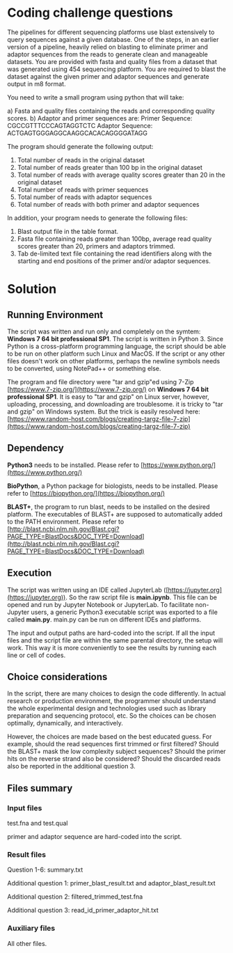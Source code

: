 # Coding challenge questions

The pipelines for different sequencing platforms use blast extensively to query sequences against a given database. One of the steps, in an earlier version of a pipeline, heavily relied on blasting to eliminate primer and adaptor sequences from the reads to generate clean and manageable datasets. You are provided with fasta and quality files from a dataset that was generated using 454 sequencing platform. You are required to blast the dataset against the given primer and adaptor sequences and generate output in m8 format. 

You need to write a small program using python that will take: 

a) Fasta and quality files containing the reads and corresponding quality scores.
b) Adaptor and primer sequences are:
Primer Sequence: CGCCGTTTCCCAGTAGGTCTC
Adaptor Sequence: ACTGAGTGGGAGGCAAGGCACACAGGGGATAGG

The program should generate the following output:

1) Total number of reads in the original dataset
2) Total number of reads greater than 100 bp in the original dataset
3) Total number of reads with average quality scores greater than 20 in the original dataset
4) Total number of reads with primer sequences
5) Total number of reads with adaptor sequences
6) Total number of reads with both primer and adaptor sequences

In addition, your program needs to generate the following files:

1) Blast output file in the table format.
2) Fasta file containing reads greater than 100bp, average read quality scores greater than 20, primers and adaptors trimmed.
3) Tab de-limited text file containing the read identifiers along with the starting and end positions of the primer and/or adaptor sequences.



# Solution

## Running Environment

The script was written and run only and completely on the symtem: **Windows 7 64 bit professional SP1**. The script is written in Python 3. Since Python is a cross-platform programming language, the script should be able to be run on other platform such Linux and MacOS. If the script or any other files doesn't work on other platforms, perhaps the newline symbols needs to be converted, using NotePad++ or something else.



The program and file directory were "tar and gzip"ed using 7-Zip [https://www.7-zip.org/](https://www.7-zip.org/) on **Windows 7 64 bit professional SP1**. It is easy to "tar and gzip" on Linux server, however, uploading, processing, and downloading are troublesome. it is tricky to "tar and gzip" on Windows system. But the trick is easily resolved here: [https://www.random-host.com/blogs/creating-targz-file-7-zip](https://www.random-host.com/blogs/creating-targz-file-7-zip)



## Dependency

**Python3** needs to be installed. Please refer to [https://www.python.org/](https://www.python.org/)

**BioPython**, a Python package for biologists, needs to be installed. Please refer to [https://biopython.org/](https://biopython.org/)

**BLAST+**, the program to run blast, needs to be installed on the desired platform. The executables of BLAST+ are supposed to automatically added to the PATH environment. Please refer to [http://blast.ncbi.nlm.nih.gov/Blast.cgi?PAGE_TYPE=BlastDocs&DOC_TYPE=Download](http://blast.ncbi.nlm.nih.gov/Blast.cgi?PAGE_TYPE=BlastDocs&DOC_TYPE=Download)



## Execution

The script was written using an IDE called JupyterLab ([https://jupyter.org](https://jupyter.org)). So the raw script file is **main.ipynb**. This file can be opened and run by Jupyter Notebook or JupyterLab. To facilitate non-Jupyter users, a generic Python3 executable script was exported to a file called **main.py**. main.py can be run on different IDEs and platforms.



The input and output paths are hard-coded into the script. If all the input files and the script file are within the same parental directory, the setup will work. This way it is more conveniently to see the results by running each line or cell of codes.



## Choice considerations

In the script, there are many choices to design the code differently. In actual research or production environment, the programmer should understand the whole experimental design and technologies used such as library preparation and sequencing protocol, etc. So the choices can be chosen optimally, dynamically, and interactively.

However, the choices are made based on the best educated guess. For example, should the read sequences first trimmed or first filtered? Should the BLAST+ mask the low complexity subject sequences? Should the primer hits on the reverse strand also be considered? Should the discarded reads also be reported in the additional question 3.



## Files summary

### Input files

test.fna and test.qual

primer and adaptor sequence are hard-coded into the script.

### Result files

Question 1-6: summary.txt

Additional question 1: primer_blast_result.txt and adaptor_blast_result.txt

Additional question 2: filtered_trimmed_test.fna

Additional question 3: read_id_primer_adaptor_hit.txt

### Auxiliary files

All other files.
